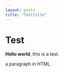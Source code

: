 ```yaml
---
layout: posts
title: "Testtitle"
---
```


# Test

**Hello world**, this is a test.

<p> a paragraph in HTML </p>